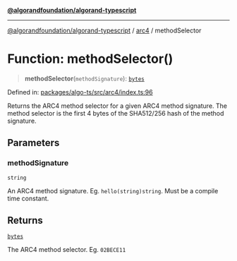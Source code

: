 [**@algorandfoundation/algorand-typescript**](../../../README.md)

***

[@algorandfoundation/algorand-typescript](../../../README.md) / [arc4](../README.md) / methodSelector

# Function: methodSelector()

> **methodSelector**(`methodSignature`): [`bytes`](../../../type-aliases/bytes.md)

Defined in: [packages/algo-ts/src/arc4/index.ts:96](https://github.com/algorandfoundation/puya-ts/blob/5bdb536fcbeffa6fe079b274d09cae785c8fb7b7/packages/algo-ts/src/arc4/index.ts#L96)

Returns the ARC4 method selector for a given ARC4 method signature. The method selector is the first
4 bytes of the SHA512/256 hash of the method signature.

## Parameters

### methodSignature

`string`

An ARC4 method signature. Eg. `hello(string)string`. Must be a compile time constant.

## Returns

[`bytes`](../../../type-aliases/bytes.md)

The ARC4 method selector. Eg. `02BECE11`
